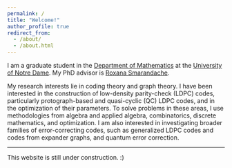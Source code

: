 ```yaml
---
permalink: /
title: "Welcome!"
author_profile: true
redirect_from: 
  - /about/
  - /about.html
---
```


I am a graduate student in the [Department of Mathematics](https://math.nd.edu) at the [University of Notre Dame](https://www.nd.edu). My PhD advisor is [Roxana Smarandache](https://math.nd.edu/people/faculty/roxana-smarandache/). 

My research interests lie in coding theory and graph theory. I have been interested in the construction of low-density parity-check (LDPC) codes, particularly protograph-based and quasi-cyclic (QC) LDPC codes, and in the optimization of their parameters. To solve problems in these areas, I use methodologies from algebra and applied algebra, combinatorics, discrete mathematics, and optimization. I am also interested in investigating broader families of error-correcting codes, such as generalized LDPC codes and codes from expander graphs, and quantum error correction.

---

This website is still under construction. :)
